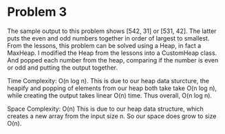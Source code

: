 # Problem 3

The sample output to this problem shows [542, 31] or [531, 42]. The latter puts the even and odd numbers together 
in order of largest to smallest. From the lessons, this problem can be solved using a Heap, in fact a MaxHeap.
I modified the Heap from the lessons into a CustomHeap class. And popped each number from the heap, 
comparing if the number is even or odd and putting the output together.

Time Complexity: 
O(n log n). This is due to our heap data sturcture, the heapify and popping of elements from our heap both take
take O(n log n), while creating the output takes linear O(n) time. Thus overall, O(n log n).

Space Complexity: 
O(n) This is due to our heap data structure, which creates a new array from the input size n. 
So our space does grow to size O(n). 
